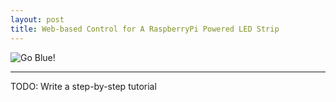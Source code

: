 ```yaml
---
layout: post
title: Web-based Control for A RaspberryPi Powered LED Strip
---
```

![Go Blue!]({{site.baseurl}}/images/2021-01-31-led-control/go_blue.jpg)

---
TODO: Write a step-by-step tutorial
